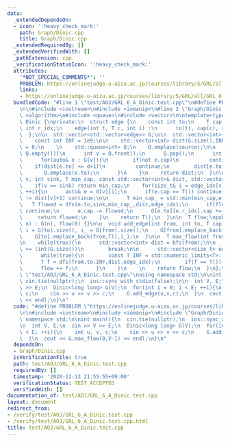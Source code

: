```yaml
---
data:
  _extendedDependsOn:
  - icon: ':heavy_check_mark:'
    path: Graph/Dinic.cpp
    title: Graph/Dinic.cpp
  _extendedRequiredBy: []
  _extendedVerifiedWith: []
  _pathExtension: cpp
  _verificationStatusIcon: ':heavy_check_mark:'
  attributes:
    '*NOT_SPECIAL_COMMENTS*': ''
    PROBLEM: https://onlinejudge.u-aizu.ac.jp/courses/library/5/GRL/all/GRL_6_A
    links:
    - https://onlinejudge.u-aizu.ac.jp/courses/library/5/GRL/all/GRL_6_A
  bundledCode: "#line 1 \"test/AOJ/GRL_6_A_Dinic.test.cpp\"\n#define PROBLEM \"https://onlinejudge.u-aizu.ac.jp/courses/library/5/GRL/all/GRL_6_A\"\
    \n\n#include <iostream>\n#include <iomanip>\n#line 2 \"Graph/Dinic.cpp\"\n#include\
    \ <algorithm>\n#include <queue>\n#include <vector>\n\ntemplate<typename T>\nstruct\
    \ Dinic {\nprivate:\n  struct edge {\n    const int to;\n    T cap;\n    const\
    \ int r_idx;\n    edge(int t, T c, int i) :\n      to(t), cap(c), r_idx(i) {}\n\
    \  };\n\n  std::vector<std::vector<edge>> G;\n\n  std::vector<int> bfs(int source){\n\
    \    const int INF = 1e9;\n\n    std::vector<int> dist(G.size(),INF);\n    dist[source]\
    \ = 0;\n    \n    std::queue<int> Q;\n    Q.emplace(source);\n\n    while(not\
    \ Q.empty()){\n      int v = Q.front();\n      Q.pop();\n      int d = dist[v];\n\
    \      for(auto& e : G[v]){\n        if(not e.cap)\n          continue;\n    \
    \    if(dist[e.to] <= d+1)\n          continue;\n        dist[e.to] = d+1;\n \
    \       Q.emplace(e.to);\n      }\n    }\n    return dist;\n  }\n\n  T dfs(int\
    \ v, int sink, T min_cap, const std::vector<int>& dist, std::vector<size_t>& edge_idx){\n\
    \    if(v == sink) return min_cap;\n    for(size_t& i = edge_idx[v]; i < G[v].size();\
    \ ++i){\n      auto& e = G[v][i];\n      if(e.cap == T()) continue;\n      if(dist[e.to]\
    \ != dist[v]+1) continue;\n\n      T min_cap_ = std::min(min_cap,e.cap);\n   \
    \   T flowed = dfs(e.to,sink,min_cap_,dist,edge_idx);\n      if(flowed == T())\
    \ continue;\n      e.cap -= flowed;\n      G[e.to][e.r_idx].cap += flowed;\n \
    \     return flowed;\n    }\n    return T();\n  }\n\n  T flow;\npublic:\n  Dinic(size_t\
    \ n) : G(n), flow(0) {}\n\n  void add_edge(int from, int to, T cap){\n    int\
    \ i = G[to].size(), i_ = G[from].size();\n    G[from].emplace_back(to,cap,i);\n\
    \    G[to].emplace_back(from,T(),i_);\n  }\n\n  T max_flow(int from, int to){\n\
    \n    while(true){\n      std::vector<int> dist = bfs(from);\n\n      if(dist[to]\
    \ >= (int)G.size())\n        break;\n\n      std::vector<size_t> edge_idx(G.size());\n\
    \      while(true){\n        const T INF = std::numeric_limits<T>::max();\n  \
    \      T f = dfs(from,to,INF,dist,edge_idx);\n        if(f == T()) break;\n  \
    \      flow += f;\n      }\n    }\n    \n    return flow;\n  }\n};\n\n#line 6\
    \ \"test/AOJ/GRL_6_A_Dinic.test.cpp\"\nusing namespace std;\n\nint main(){\n \
    \ cin.tie(nullptr);\n  ios::sync_with_stdio(false);\n\n  int V, E;\n  cin >> V\
    \ >> E;\n  Dinic<long long> G(V);\n  for(int i = 0; i < E; ++i){\n    int u, v,\
    \ c;\n    cin >> u >> v >> c;\n    G.add_edge(u,v,c);\n  }\n  cout << G.max_flow(0,V-1)\
    \ << endl;\n}\n"
  code: "#define PROBLEM \"https://onlinejudge.u-aizu.ac.jp/courses/library/5/GRL/all/GRL_6_A\"\
    \n\n#include <iostream>\n#include <iomanip>\n#include \"Graph/Dinic.cpp\"\nusing\
    \ namespace std;\n\nint main(){\n  cin.tie(nullptr);\n  ios::sync_with_stdio(false);\n\
    \n  int V, E;\n  cin >> V >> E;\n  Dinic<long long> G(V);\n  for(int i = 0; i\
    \ < E; ++i){\n    int u, v, c;\n    cin >> u >> v >> c;\n    G.add_edge(u,v,c);\n\
    \  }\n  cout << G.max_flow(0,V-1) << endl;\n}\n"
  dependsOn:
  - Graph/Dinic.cpp
  isVerificationFile: true
  path: test/AOJ/GRL_6_A_Dinic.test.cpp
  requiredBy: []
  timestamp: '2020-12-13 21:55:55+09:00'
  verificationStatus: TEST_ACCEPTED
  verifiedWith: []
documentation_of: test/AOJ/GRL_6_A_Dinic.test.cpp
layout: document
redirect_from:
- /verify/test/AOJ/GRL_6_A_Dinic.test.cpp
- /verify/test/AOJ/GRL_6_A_Dinic.test.cpp.html
title: test/AOJ/GRL_6_A_Dinic.test.cpp
---
```

